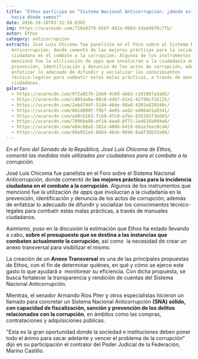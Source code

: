 ```yaml
---
title: "Ethos participa en “Sistema Nacional Anticorrupción: ¿dónde estamos y
  hacia dónde vamos?"
date: 2016-10-18T03:32:59.630Z
img: https://ucarecdn.com/718e8379-85bf-491a-998d-5da6d8f8c7fb/
autor: Ethos
category: anticorrupcion
extracto: José Luis Chicoma fue panelista en el Foro sobre el Sistema Nacional
  Anticorrupción, donde comentó de las mejores prácticas para la incidencia
  ciudadana en el combate a la corrupción. Algunos de los instrumentos que
  mencionó fue la utilización de apps que involucran a la ciudadanía en la
  prevención, identificación y denuncia de los actos de corrupción; además de
  enfatizar lo adecuado de difundir y socializar los conocimientos
  técnico-legales para combatir estas malas prácticas, a través de manuales
  ciudadanos.
galeria:
  - https://ucarecdn.com/972a027b-2eb9-4c0d-ab62-c3d1887a3a65/
  - https://ucarecdn.com/c085da6a-00c0-44bf-b1e1-42799cf24125/
  - https://ucarecdn.com/2abd744f-51d4-48de-89a8-4393e828346c/
  - https://ucarecdn.com/081d0097-f9b7-4e05-ae82-ed864d1a9341/
  - https://ucarecdn.com/ad9cb163-fcb9-47c8-a7be-835343f3ed83/
  - https://ucarecdn.com/7096ba98-ef14-4aa0-8f72-2ad618a094a8/
  - https://ucarecdn.com/e84cb8a5-101e-4086-b419-6b1e7eec0cd4/
  - https://ucarecdn.com/00a051e5-86b4-46de-9696-8adf2bb53a09/
---
```

*En el Foro del Senado de la República, José Luis Chicoma de Ethos, comentó las medidas más utilizadas por ciudadanos para el combate a la corrupción.*

José Luis Chicoma fue panelista en el Foro sobre el Sistema Nacional Anticorrupción, donde comentó de **las mejores prácticas para la incidencia ciudadana en el combate a la corrupción**. Algunos de los instrumentos que mencionó fue la utilización de *apps* que involucran a la ciudadanía en la prevención, identificación y denuncia de los actos de corrupción; además de enfatizar lo adecuado de difundir y socializar los conocimientos técnico-legales para combatir estas malas prácticas, a través de manuales ciudadanos.

Asimismo, puso en la discusión la estimación que Ethos ha estado llevando a cabo, **sobre el presupuesto que se destina a las instancias que combaten actualmente la corrupción**, así como  la necesidad de crear un anexo transversal para visibilizar el mismo.

La creación de un **Anexo Transversal** es una de las principales propuestas de Ethos, con el fin de determinar quiénes, en qué y cómo se ejerce este gasto lo que ayudará a  monitorear su eficiencia. Con dicha propuesta, se busca fortalecer la transparencia y rendición de cuentas del Sistema Nacional Anticorrupción.

Mientras, el senador Armando Ríos Piter y otros especialistas hicieron un llamado para concretar un Sistema Nacional Anticorrupción **(SNA) sólido, con capacidad de fiscalización, sanción y prevención de los delitos relacionados con la corrupción**, en ámbitos como las compras, contrataciones y adquisiciones públicas.

“Esta es la gran oportunidad donde la sociedad e instituciones deben poner todo el ánimo para sacar adelante y vencer el problema de la corrupción” dijo en su participación el contralor del Poder Judicial de la Federación, Marino Castillo.